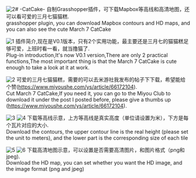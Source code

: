 ![2](https://github.com/user-attachments/assets/2fe16898-f8ed-4513-bb42-39e31c101492)# -CatCake-
自制Grasshopper插件，可下载Mapbox等高线和高清地图，还可以看可爱的三月七猫猫糕.  
grasshopper plugin, you can download Mapbox contours and HD maps, and you can also see the cute March 7 CatCake

![1](https://github.com/user-attachments/assets/f6ab64fe-b126-4088-8ed2-73ff4d35b336)
插件简介,现在是V0.1版本，只有2个实用功能，最主要还是三月七的猫猫糕足够可爱，上班时看一看，就当撸猫了.  
Plug-in introduction,It's now V0.1 version,There are only 2 practical functions,The most important thing is that the March 7 CatCake is cute enough to take a look at it at work.

![2](https://github.com/user-attachments/assets/127dcc87-e651-41d1-8485-99becfc6a7a7)
可爱的三月七猫猫糕，需要的可以去米游社我发布的帖子下下载，希望能给个赞(https://www.miyoushe.com/ys/article/66172104).  
Cut March 7 CatCake,If you need it, you can go to the Miyou Club to download it under the post I posted before, please give a thumbs up (https://www.miyoushe.com/ys/article/66172104).

![3](https://github.com/user-attachments/assets/7888d556-8090-4a73-a7f2-0009ea6f9be6)
![4](https://github.com/user-attachments/assets/fd57dd1d-622e-4864-8a1d-a25e9149ae0a)
下载等高线示意，上方等高线是真实高度（单位请设置为米），下方是每个瓦片对应的大小.  
Download the contours, the upper contour line is the real height (please set the unit to meters), and the lower part is the corresponding size of each tile

![5](https://github.com/user-attachments/assets/bcb0bc11-2d89-406c-b3e2-419208104b8d)
![6](https://github.com/user-attachments/assets/c748a61d-93fb-489f-84a3-ae843eba00e0)
下载高清地图示意，可以设置是否需要高清图片，和图片格式（png和jpeg).  
Download the HD map, you can set whether you want the HD image, and the image format (png and jpeg)
